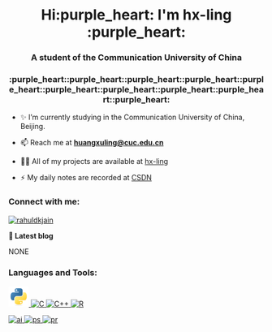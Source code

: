 <h1 align="center">Hi:purple_heart: I'm hx-ling :purple_heart:</h1>

<h3 align="center">A student of the Communication University of China</h3>
<h3 align="center">:purple_heart::purple_heart::purple_heart::purple_heart::purple_heart::purple_heart::purple_heart::purple_heart::purple_heart::purple_heart:</h3>

- :sparkles: I’m currently studying in the Communication University of China, Beijing.

- 📫 Reach me at **huangxuling@cuc.edu.cn**

- 👨‍💻 All of my projects are available at [hx-ling](https://hx-ling.github.io/)

- ⚡ My daily notes are recorded at [CSDN](https://blog.csdn.net/m0_46979525?spm=1001.2101.3001.5343)

<h3 align="left">Connect with me:</h3>
<p align="left">
<a href="https://www.linkedin.com/in/%E6%A0%A9%E7%81%B5-%E9%BB%84-711447226/" target="blank"><img align="center" src="https://cdn.jsdelivr.net/npm/simple-icons@3.0.1/icons/linkedin.svg" alt="rahuldkjain" height="30" width="40" /></a>
</p>

**📕 Latest blog**
<!-- BLOG-POST-LIST:START -->
NONE
<!-- BLOG-POST-LIST:END -->

<h3 align="left">Languages and Tools:</h3>
<p align="left">
    <a href="https://www.python.org" target="_blank"> <img src="https://raw.githubusercontent.com/devicons/devicon/master/icons/python/python-original.svg" alt="python" width="40" height="40"/> </a>
    <a href="https://en.wikipedia.org/wiki/The_C_Programming_Language" target="_blank"> <img src="https://upload.wikimedia.org/wikipedia/commons/thumb/3/35/The_C_Programming_Language_logo.svg/800px-The_C_Programming_Language_logo.svg.png" alt="C" width="40" height="40"/> </a>
    <a href="https://en.wikipedia.org/wiki/C%2B%2B" target="_blank"> <img src="https://upload.wikimedia.org/wikipedia/commons/thumb/1/18/ISO_C%2B%2B_Logo.svg/800px-ISO_C%2B%2B_Logo.svg.png" alt="C++" width="40" height="40"/> </a>
    <a href="https://www.r-project.org/" target="_blank"> <img src="https://www.r-project.org/Rlogo.png" alt="R" width="40" height="40"/> </a>
    </p>
 <p align="left">
    <a href="https://www.adobe.com/products/illustrator.html" target="_blank"> <img src="https://www.adobe.com/content/dam/shared/images/product-icons/svg/illustrator.svg" alt="ai" width="40" height="40"/> </a> 
    <a href="https://www.adobe.com/products/photoshop.html" target="_blank"> <img src="https://www.adobe.com/content/dam/acom/one-console/icons_rebrand/ps_appicon.svg" alt="ps" width="40" height="40"/> </a> 
    <a href="https://www.adobe.com/products/premiere.html" target="_blank"> <img src="https://www.adobe.com/content/dam/cct/creativecloud/business/teams/free-trial-new/desktop_premiere.svg" alt="pr" width="40" height="40"/> </a> 
    </p>

